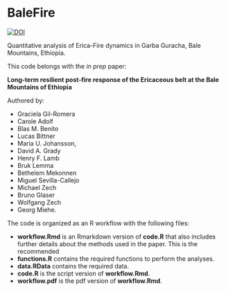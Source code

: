 # BaleFire

[![DOI](https://zenodo.org/badge/162700150.svg)](https://zenodo.org/badge/latestdoi/162700150)

Quantitative analysis of Erica-Fire dynamics in Garba Guracha, Bale Mountains, Ethiopia.

This code belongs with the *in prep* paper:

**Long-term resilient post-fire response of the Ericaceous belt at the Bale Mountains of Ethiopia**

Authored by:

+  Graciela Gil-Romera
+  Carole Adolf
+  Blas M. Benito
+  Lucas Bittner
+  Maria U. Johansson,
+  David A. Grady
+  Henry F. Lamb
+  Bruk Lemma
+  Bethelem Mekonnen
+  Miguel Sevilla-Callejo
+  Michael Zech
+  Bruno Glaser
+  Wolfgang Zech
+  Georg Miehe.

The code is organized as an R workflow with the following files:

+  **workflow.Rmd** is an Rmarkdown version of **code.R** that also includes further details about the methods used in the paper. This is the recommended
+  **functions.R** contains the required functions to perform the analyses.
+  **data.RData** contains the required data.
+  **code.R** is the script version of **workflow.Rmd**.
+  **workflow.pdf** is the pdf version of **workflow.Rmd**.
